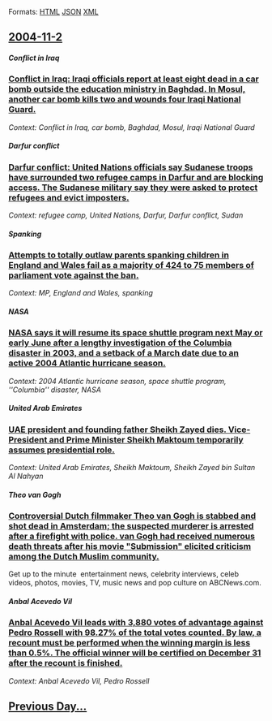 
Formats: [HTML](2004/11/2/index.html)  [JSON](2004/11/2/index.json)  [XML](2004/11/2/index.xml)  

## [2004-11-2](/news/2004/11/2/index.md)

##### Conflict in Iraq
### [ Conflict in Iraq: Iraqi officials report at least eight dead in a car bomb outside the education ministry in Baghdad. In Mosul, another car bomb kills two and wounds four Iraqi National Guard. ](/news/2004/11/2/conflict-in-iraq-iraqi-officials-report-at-least-eight-dead-in-a-car-bomb-outside-the-education-ministry-in-baghdad-in-mosul-another-car.md)
_Context: Conflict in Iraq, car bomb, Baghdad, Mosul, Iraqi National Guard_

##### Darfur conflict
### [ Darfur conflict: United Nations officials say Sudanese troops have surrounded two refugee camps in Darfur and are blocking access. The Sudanese military say they were asked to protect refugees and evict imposters. ](/news/2004/11/2/darfur-conflict-united-nations-officials-say-sudanese-troops-have-surrounded-two-refugee-camps-in-darfur-and-are-blocking-access-the-suda.md)
_Context: refugee camp, United Nations, Darfur, Darfur conflict, Sudan_

##### Spanking
### [ Attempts to totally outlaw parents spanking children in England and Wales fail as a majority of 424 to 75 members of parliament vote against the ban. ](/news/2004/11/2/attempts-to-totally-outlaw-parents-spanking-children-in-england-and-wales-fail-as-a-majority-of-424-to-75-members-of-parliament-vote-agains.md)
_Context: MP, England and Wales, spanking_

##### NASA
### [ NASA says it will resume its space shuttle program next May or early June after a lengthy investigation of the Columbia disaster in 2003, and a setback of a March date due to an active 2004 Atlantic hurricane season. ](/news/2004/11/2/nasa-says-it-will-resume-its-space-shuttle-program-next-may-or-early-june-after-a-lengthy-investigation-of-the-columbia-disaster-in-2003-a.md)
_Context: 2004 Atlantic hurricane season, space shuttle program, ''Columbia'' disaster, NASA_

##### United Arab Emirates
### [ UAE president and founding father Sheikh Zayed dies. Vice-President and Prime Minister Sheikh Maktoum temporarily assumes presidential role. ](/news/2004/11/2/uae-president-and-founding-father-sheikh-zayed-dies-vice-president-and-prime-minister-sheikh-maktoum-temporarily-assumes-presidential-role.md)
_Context: United Arab Emirates, Sheikh Maktoum, Sheikh Zayed bin Sultan Al Nahyan_

##### Theo van Gogh
### [ Controversial Dutch filmmaker Theo van Gogh is stabbed and shot dead in Amsterdam; the suspected murderer is arrested after a firefight with police. van Gogh had received numerous death threats after his movie "Submission" elicited criticism among the Dutch Muslim community. ](/news/2004/11/2/controversial-dutch-filmmaker-theo-van-gogh-is-stabbed-and-shot-dead-in-amsterdam-the-suspected-murderer-is-arrested-after-a-firefight-wit.md)
Get up to the minute &nbsp;entertainment news,&nbsp;celebrity&nbsp;interviews, celeb videos, photos, movies, TV, music news and pop culture on&nbsp;ABCNews.com.

##### Anbal Acevedo Vil
### [ Anbal Acevedo Vil leads with 3,880 votes of advantage against Pedro Rossell with 98.27% of the total votes counted. By law, a recount must be performed when the winning margin is less than 0.5%. The official winner will be certified on December 31 after the recount is finished. ](/news/2004/11/2/anibal-acevedo-vila-leads-with-3-880-votes-of-advantage-against-pedro-rossello-with-98-27-of-the-total-votes-counted-by-law-a-recount-mu.md)
_Context: Anbal Acevedo Vil, Pedro Rossell_

## [Previous Day...](/news/2004/11/1/index.md)

